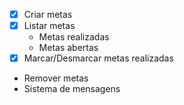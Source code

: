 -[x] Criar metas
-[x]  Listar metas
    - Metas realizadas
    - Metas abertas
-[x]  Marcar/Desmarcar metas realizadas
- Remover metas
- Sistema de mensagens 